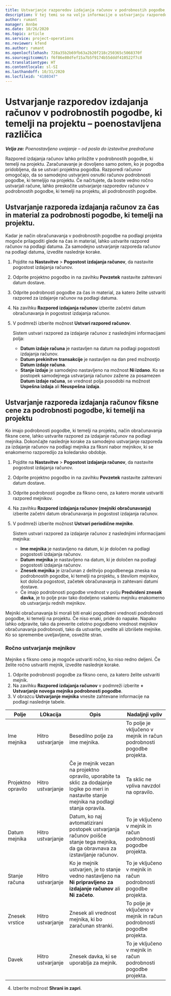 ```yaml
---
title: Ustvarjanje razporedov izdajanja računov v podrobnostih pogodbe, ki temelji na projektu – poenostavljena različica
description: V tej temi so na voljo informacije o ustvarjanju razporedov računov in mejnikov.
author: rumant
manager: Annbe
ms.date: 10/26/2020
ms.topic: article
ms.service: project-operations
ms.reviewer: kfend
ms.author: rumant
ms.openlocfilehash: 728a35b2b69fb63a2b20f218c250365c5068370f
ms.sourcegitcommit: f6f86e80dfef15a7b5f9174b55dddf410522f7c8
ms.translationtype: HT
ms.contentlocale: sl-SI
ms.lasthandoff: 10/31/2020
ms.locfileid: "4180347"
---
```

# <a name="create-invoice-schedules-on-a-project-based-contract-line---lite"></a>Ustvarjanje razporedov izdajanja računov v podrobnostih pogodbe, ki temelji na projektu – poenostavljena različica

_**Velja za:** Poenostavljeno uvajanje – od posla do izstavitve predračuna_

Razpored izdajanja računov lahko priložite v podrobnostih pogodbe, ki temelji na projektu. Zaračunavanje je dovoljeno samo potem, ko je pogodba pridobljena, da se ustvari projektna pogodba. Razporedi računov omogočajo, da so samodejno ustvarjeni osnutki računov podrobnosti pogodbe, ki temeljijo na projektu. Če načrtujete, da boste vedno ročno ustvarjali račune, lahko preskočite ustvarjanje razporedov računov v podrobnostih pogodbe, ki temelji na projektu, ali podrobnostih pogodbe.

## <a name="create-a-time-and-material-invoice-schedule-for-a-project-based-contract-line"></a>Ustvarjanje razporeda izdajanja računov za čas in material za podrobnosti pogodbe, ki temelji na projektu.

Kadar je način obračunavanja v podrobnostih pogodbe na podlagi projekta mogoče prilagoditi glede na čas in material, lahko ustvarite razpored računov na podlagi datuma. Za samodejno ustvarjanje razporeda računov na podlagi datuma, izvedite naslednje korake.

1. Pojdite na **Nastavitve** > **Pogostost izdajanja računov**, da nastavite pogostost izdajanja računov.
2. Odprite projektno pogodbo in na zavihku **Povzetek** nastavite zahtevani datum dostave.
3. Odprite podrobnosti pogodbe za čas in material, za katero želite ustvariti razpored za izdajanje računov na podlagi datuma. 
4. Na zavihku **Razpored izdajanja računov** izberite začetni datum obračunavanja in pogostost izdajanja računov. 
5. V podmreži izberite možnost **Ustvari razpored računov**.

    Sistem ustvari razpored za izdajanje računov z naslednjimi informacijami polja:

    - **Datum izdaje računa** je nastavljen na datum na podlagi pogostosti izdajanja računov.
    - **Datum prekinitve transakcije** je nastavljen na dan pred možnostjo **Datum izdaje računa**.
    - **Stanje izdaje** je samodejno nastavljeno na možnost **Ni izdano**. Ko se postopek samodejnega ustvarjanja računov zažene za posamezen **Datum izdaje računa**, se vrednost polja posodobi na možnost **Uspešna izdaja** ali **Neuspešna izdaja**.

## <a name="create-a-fixed-price-invoice-schedule-for-a-project-based-contract-line"></a>Ustvarjanje razporeda izdajanja računov fiksne cene za podrobnosti pogodbe, ki temelji na projektu

Ko imajo podrobnosti pogodbe, ki temelji na projektu, način obračunavanja fiksne cene, lahko ustvarite razpored za izdajanje računov na podlagi mejnika. Dokončajte naslednje korake za samodejno ustvarjanje razporeda za izdajanje računov na podlagi mejnika za fiksni nabor mejnikov, ki se enakomerno razporedijo za koledarsko obdobje.

1. Pojdite na **Nastavitve** > **Pogostost izdajanja računov**, da nastavite pogostost izdajanja računov.
2. Odprite projektno pogodbo in na zavihku **Povzetek** nastavite zahtevani datum dostave.
3. Odprite podrobnosti pogodbe za fiksno ceno, za katero morate ustvariti razpored mejnikov. 
4. Na zavihku **Razpored izdajanja računov (mejniki obračunavanja)** izberite začetni datum obračunavanja in pogostost izdajanja računov. 
5. V podmreži izberite možnost **Ustvari periodične mejnike**.

    Sistem ustvari razpored za izdajanje računov z naslednjimi informacijami mejnika:

    - **Ime mejnika** je nastavljeno na datum, ki je določen na podlagi pogostosti izdajanja računov.
    - **Datum mejnika** je nastavljeno na datum, ki je določen na podlagi pogostosti izdajanja računov.
    - **Znesek mejnika** je izračunan z delitvijo pogodbenega zneska na podrobnostih pogodbe, ki temelji na projektu, s številom mejnikov, kot določa pogostost, začetek obračunavanja in zahtevani datumi dostave.
    - Če imajo podrobnosti pogodbe vrednost v polju **Predvideni znesek davka**, je to polje prav tako dodeljeno vsakemu mejniku enakomerno ob ustvarjanju rednih mejnikov.

Mejniki obračunavanja bi morali biti enaki pogodbeni vrednosti podrobnosti pogodbe, ki temelji na projektu. Če niso enaki, pride do napake. Napako lahko odpravite, tako da preverite celotno pogodbeno vrednost mejnikov obračunavanja podrobnosti, tako da ustvarite, uredite ali izbrišete mejnike. Ko so spremembe uveljavljene, osvežite stran.

### <a name="manually-create-milestones"></a>Ročno ustvarjanje mejnikov

Mejnike s fiksno ceno je mogoče ustvariti ročno, ko niso redno deljeni. Če želite ročno ustvariti mejnik, izvedite naslednje korake.

1. Odprite podrobnosti pogodbe za fiksno ceno, za katero želite ustvariti mejnik. 
2. Na zavihku **Razpored izdajanja računov** v podmreži izberite **+ Ustvarjanje novega mejnika podrobnosti pogodbe**.
3. V obrazcu **Ustvarjanje mejnika** vnesite zahtevane informacije na podlagi naslednje tabele. 

| Polje | LOkacija | Opis | Nadaljnji vpliv |
| --- | --- | --- | --- |
| Ime mejnika | Hitro ustvarjanje | Besedilno polje za ime mejnika. | To polje je vključeno v mejnik in račun podrobnosti pogodbe projekta. |
| Projektno opravilo | Hitro ustvarjanje | Če je mejnik vezan na projektno opravilo, uporabite ta sklic za dodajanje logike po meri in nastavite stanje mejnika na podlagi stanja opravila. | Ta sklic ne vpliva navzdol na opravilo. |
| Datum mejnika | Hitro ustvarjanje | Datum, ko naj avtomatizirani postopek ustvarjanja računov poišče stanje tega mejnika, da ga obravnava za izstavljanje računov. | To je vključeno v mejnik in račun podrobnosti pogodbe projekta. |
| Stanje računa | Hitro ustvarjanje | Ko je mejnik ustvarjen, je to stanje vedno nastavljeno na **Ni pripravljeno za izdajanje računov** ali **Ni začeto**. | To je vključeno v mejnik in račun podrobnosti pogodbe projekta. |
| Znesek vrstice | Hitro ustvarjanje | Znesek ali vrednost mejnika, ki bo zaračunan stranki. | To polje je vključeno v mejnik in račun podrobnosti pogodbe projekta. |
| Davek | Hitro ustvarjanje | Znesek davka, ki se uporablja za mejnik. | To je vključeno v mejnik in račun podrobnosti pogodbe projekta. |

4. Izberite možnost **Shrani in zapri**.
